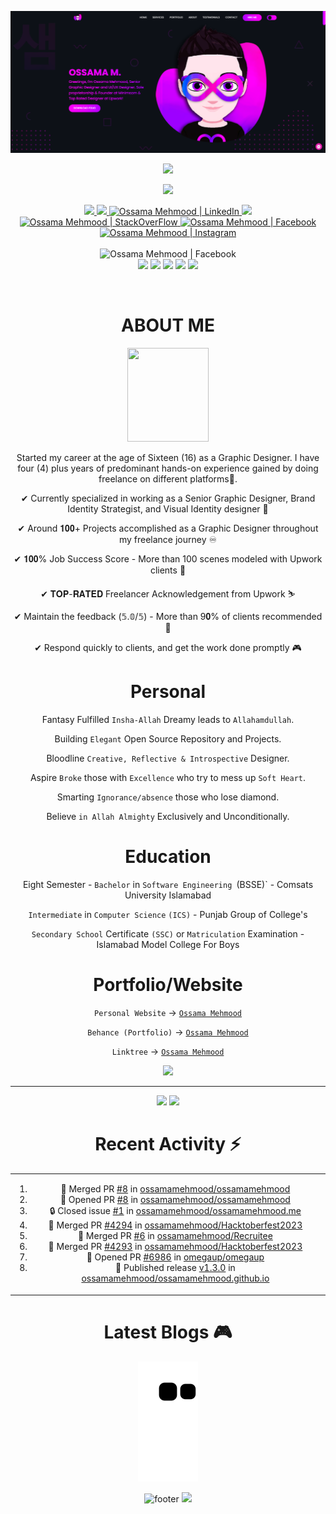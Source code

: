 <!--- assets are created on Canva --->
<!--- Feel free to download the assets and use them in your profile --->
<!--- to upload an asset, create an issue on any of your repositories and add files, the link will be generated --->


<!--- animated text, to copy, just replace the lines with your choice or visit https://readme-typing-svg.herokuapp.com --->
  
<!---

[![Typing SVG](https://readme-typing-svg.herokuapp.com?size=32&duration=2000&color=FF58C4&center=true&width=500&lines=OSSAMA+MEHMOOD+%EC%83%98;Software+Engineer;Digital+Creator;Graphic+Designer+;User+Interface+(UI);User+Experience+(UX))](https://git.io/typing-svg)

--->
  
<!--- header image --->

<div align="center">
  
<p align="left">
  <img alt="" style="{max-height: 0px}" src="./assets/header/ossamamehmood.png">
</p>

  
<!--- portfolio launch image --->
  
<a href="http://ossamamehmood.github.io">
  
  <img height="300" src="https://user-images.githubusercontent.com/60597290/151966205-54a50cb6-2401-49bc-992c-dd926c8ecd09.svg"/>
  
  ![](https://komarev.com/ghpvc/?username=ossamamehmood&color=blueviolet&label=Profile+Views)
</a>

  
<!--- social media icons, you can find them in the assets directory of this repo --->
  
<a href="https://twitter.com/ossamamehmood">
    <img height="55" src="https://user-images.githubusercontent.com/60597290/152035696-80cad2ec-b4dd-4552-88e6-b6b466124f5b.png" />
</a>  
  
<a href="https://www.youtube.com/c/ossamamehmood">
    <img height="55" src="https://user-images.githubusercontent.com/60597290/152035929-b7f75d38-e1c2-4325-a97e-7b934b8534e2.png" />
</a>  
  
<a href="https://www.linkedin.com/in/ossamamehmood" target="_blank">
  <img height="55" alt="Ossama Mehmood | LinkedIn"  src="https://user-images.githubusercontent.com/60597290/152035581-a7c6c0c3-65c3-4160-89c0-e90ddc1e8d4e.png"/>
</a> 
  
<a href="https://dev.to/ossamamehmood">
    <img height="55" src="https://user-images.githubusercontent.com/60597290/152042608-2ae071b9-2a64-49be-a49d-f830152cf8d4.png" />
</a>
  
<a href="https://stackoverflow.com/users/9836874/ossama-mehmood" target="_blank">
  <img height="55" alt="Ossama Mehmood | StackOverFlow" src="https://user-images.githubusercontent.com/60597290/152035786-d00aa1c3-56af-4d45-8a3c-15846d1a123d.png" />
</a>
  
<a href="https://www.facebook.com/ossamamehmood110" target="_blank">
  <img height="55" alt="Ossama Mehmood | Facebook" src="https://user-images.githubusercontent.com/60597290/152035015-605f666e-bfe9-4723-a900-0b1e2790b8f1.png" />
</a>
  
<a href="https://www.instagram.com/ossamamehmood" target="_blank">
  <img height="55" alt="Ossama Mehmood | Instagram"  src="https://user-images.githubusercontent.com/60597290/152036063-21242e52-af65-4a33-af5d-790466244407.png" />
</a>

  
<!--- a bit of vertical space & languages text --->
  
<div>&nbsp;</div>
  
<img height="65" alt="Ossama Mehmood | Facebook" src="https://user-images.githubusercontent.com/60597290/152353234-0715ffd6-7680-4536-9fdc-ef1abc74c469.svg" />

<div></div>
  
  
<!--- language icons --->
  
  
<!--- 
<img height="100" src="https://user-images.githubusercontent.com/60597290/152359293-4c3dc461-2be7-4d75-b5e3-6244637020e1.png" />
<img height="100" src="https://user-images.githubusercontent.com/60597290/152362823-eb0e032a-5c84-4832-803c-c77bf5b558a0.png" />
<img height="100" src="https://user-images.githubusercontent.com/60597290/152361790-b7faad3d-5f95-468a-aa51-e38f39419ec4.png" />
<img height="100" src="https://user-images.githubusercontent.com/60597290/152363164-01140f44-5328-4ea3-8d95-fec21af7e295.png" /> 
--->
  
  
<img height="100" src="https://user-images.githubusercontent.com/60597290/152366195-2a7a5be2-acc8-485c-9908-861bcfaa3f2b.png" />
<img height="100" src="https://user-images.githubusercontent.com/60597290/152366251-81e7024b-81c6-422c-ae71-ad035850d030.png" />
<img height="100" src="https://user-images.githubusercontent.com/60597290/152366230-0d5c915e-b212-49cc-b5d5-00d50b1493f6.png" />
<img height="100" src="https://user-images.githubusercontent.com/60597290/152366154-ec1ddf07-fcf8-41f5-a5f8-ccfc331622a2.png" />
<img height="100" src="https://user-images.githubusercontent.com/60597290/152366741-4ebfc910-49b4-4365-829d-89f9a5873ff5.png" />
  
  
&nbsp;
<h1 align="center">
  ABOUT ME
</h1>
  
<img width="130" height="150" src="https://raw.githubusercontent.com/ossamamehmood/ossamamehmood/main/assets/icons/about.png" />
  
Started my career at the age of Sixteen (16) as a Graphic Designer. I have four (4) plus years of predominant hands-on experience gained by doing freelance on different platforms🎉.

✔ Currently specialized in working as a Senior Graphic Designer, Brand Identity Strategist, and Visual Identity designer 🚀

✔ Around 𝟏𝟎𝟎+ Projects accomplished as a Graphic Designer throughout my freelance journey ♾

✔ 𝟏𝟎𝟎% Job Success Score - More than 100 scenes modeled with Upwork clients 🎉

✔ 𝐓𝐎𝐏-𝐑𝐀𝐓𝐄𝐃 Freelancer Acknowledgement from Upwork ⛷️

✔ Maintain the feedback (𝟝.𝟘/𝟝) - More than 9𝟎% of clients recommended 🎩

✔ Respond quickly to clients, and get the work done promptly 🎮
  
  <!--- Personal --->  
  
<h1 align="center">
    Personal 
    </h2>

Fantasy Fulfilled `Insha-Allah` Dreamy leads to `Allahamdullah`.
  
Building `Elegant` Open Source Repository and Projects.
  
Bloodline `Creative, Reflective & Introspective` Designer.
  
Aspire `Broke` those with `Excellence` who try to mess up `Soft Heart`.
  
Smarting `Ignorance/absence` those who lose diamond.
  
Believe `in Allah Almighty` Exclusively and Unconditionally.
  
  
  <!--- Education --->  
  
<h1 align="center">
    Education 
    </h2>

  Eight Semester - `Bachelor` in `Software Engineering `(BSSE)` - Comsats University Islamabad
  
  `Intermediate` in `Computer Science` `(ICS)` - Punjab Group of College's 
  
  `Secondary School` Certificate `(SSC)` or `Matriculation` Examination - Islamabad Model College For Boys

  
  <!--- Portfolio/Website --->  
  
<h1 align="center">
    Portfolio/Website
    </h2>
  
  `Personal Website` -> <a href="https://ossamamehmood.github.io" target="_blank">`Ossama Mehmood`</a>
  
   `Behance (Portfolio)` -> <a href="https://www.behance.net/ossamamehmood" target="_blank">`Ossama Mehmood`</a>
  
  `Linktree` -> <a href="https://linktr.ee/ossamamehmood" target="_blank">`Ossama Mehmood`</a>
  
  
  <!--- Buy Me a Coffee ☕ ---> 
  
<!--- <h3 align="center"></h3>
<p><a href="https://www.buymeacoffee.com/ossamamehmood"> <img align="center" src="https://cdn.buymeacoffee.com/buttons/v2/default-pink.png" height="40" width="160" alt="oss amehmood" /></a><a href="https://ko-fi.com/ossamamehmood">
<img align="center" src="https://cdn.ko-fi.com/cdn/kofi3.png?v=3" height="40" width="160" alt="ossamamehmood" /></a></p> --->

  
  <!--- adding 3D earth icon to show some love for the environment 🌏 --->
  
<img height="40" src="https://user-images.githubusercontent.com/60597290/152370900-69dce999-2e00-4227-9547-917fa1a4b06e.png" />

<hr>
<p align="center">
  
  <img width="400px" src="https://github-readme-stats.vercel.app/api?username=ossamamehmood&count_private=true&show_icons=true&theme=material-palenight&hide_border=true&bg_color=1F222E" />
  
  <img width="400px" src="https://github-readme-streak-stats.herokuapp.com?user=ossamamehmood&theme=material-palenight&hide_border=true&fire=C77800&ring=7C2AE8&background=1F222E" />
  
</p>

# Recent Activity :zap:

<table align="center">
  <tr>
    <td align="center">

<!--START_SECTION:activity-->
1. 🎉 Merged PR [#8](https://github.com/ossamamehmood/ossamamehmood/pull/8) in [ossamamehmood/ossamamehmood](https://github.com/ossamamehmood/ossamamehmood)
2. 💪 Opened PR [#8](https://github.com/ossamamehmood/ossamamehmood/pull/8) in [ossamamehmood/ossamamehmood](https://github.com/ossamamehmood/ossamamehmood)
3. 🔒 Closed issue [#1](https://github.com/ossamamehmood/ossamamehmood.me/issues/1) in [ossamamehmood/ossamamehmood.me](https://github.com/ossamamehmood/ossamamehmood.me)
4. 🎉 Merged PR [#4294](https://github.com/ossamamehmood/Hacktoberfest2023/pull/4294) in [ossamamehmood/Hacktoberfest2023](https://github.com/ossamamehmood/Hacktoberfest2023)
5. 🎉 Merged PR [#6](https://github.com/ossamamehmood/Recruitee/pull/6) in [ossamamehmood/Recruitee](https://github.com/ossamamehmood/Recruitee)
6. 🎉 Merged PR [#4293](https://github.com/ossamamehmood/Hacktoberfest2023/pull/4293) in [ossamamehmood/Hacktoberfest2023](https://github.com/ossamamehmood/Hacktoberfest2023)
7. 💪 Opened PR [#6986](https://github.com/omegaup/omegaup/pull/6986) in [omegaup/omegaup](https://github.com/omegaup/omegaup)
8. 🚀 Published release [v1.3.0](https://github.com/v1.3.0) in [ossamamehmood/ossamamehmood.github.io](https://github.com/ossamamehmood/ossamamehmood.github.io)
<!--END_SECTION:activity-->

   </td>
  </tr>
</table>

# Latest Blogs 🎮
<!-- BLOG-POST-LIST:START -->
<!-- BLOG-POST-LIST:END -->

<!--- Github contribution graph --->
  
<div align="center"> <img src="https://raw.githubusercontent.com/muhiqsimui/muhiqsimui/output/github-contribution-grid-snake.svg" /></div>

<!--- building footer with spaceship question --->
  
![footer](https://user-images.githubusercontent.com/60597290/152518980-fa55fbc8-81fe-4bba-bf52-21320455e217.png)
<img height="50" src="https://user-images.githubusercontent.com/60597290/152519754-992acfbc-39df-489d-a01a-72ea86a08996.png" />
  
 </div>

